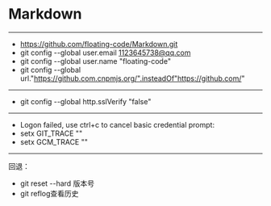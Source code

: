 # Markdown
---
- https://github.com/floating-code/Markdown.git
- git config --global user.email 1123645738@qq.com 
- git config --global user.name "floating-code"
- git config --global url."https://github.com.cnpmjs.org/".insteadOf"https://github.com/"
---
- git config --global http.sslVerify "false"
---
- Logon failed, use ctrl+c to cancel basic credential prompt:
- setx GIT_TRACE ""
- setx GCM_TRACE ""
---
回退：
- git reset --hard 版本号
- git reflog查看历史
